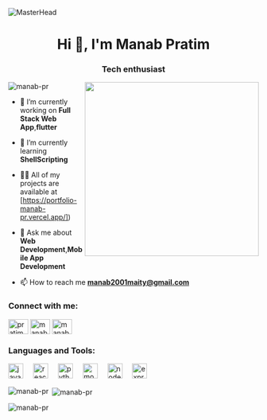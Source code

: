 ![MasterHead](https://user-images.githubusercontent.com/74038190/225813708-98b745f2-7d22-48cf-9150-083f1b00d6c9.gif )
<h1 align="center">Hi 👋, I'm Manab Pratim</h1>
<h3 align="center">Tech enthusiast</h3>
<img align="right" width="350" src="https://cdn.dribbble.com/users/1162077/screenshots/3848914/programmer.gif">
<p align="left"> <img src="https://komarev.com/ghpvc/?username=manab-pr&label=Profile%20views&color=0e75b6&style=flat" alt="manab-pr" /> </p>

- 🔭 I’m currently working on **Full Stack Web App**,**flutter**

- 🌱 I’m currently learning **ShellScripting**

- 👨‍💻 All of my projects are available at [https://portfolio-manab-pr.vercel.app/])

- 💬 Ask me about **Web Development**,**Mobile App Development**

- 📫 How to reach me **manab2001maity@gmail.com**

<h3 align="left">Connect with me:</h3>
<p align="left">
<a href="https://twitter.com/pratim_manab" target="blank"><img align="center" src="https://raw.githubusercontent.com/rahuldkjain/github-profile-readme-generator/master/src/images/icons/Social/twitter.svg" alt="pratim_manab" height="30" width="40" /></a>
<a href="https://linkedin.com/in/manab-pratim-maity-402172208" target="blank"><img align="center" src="https://raw.githubusercontent.com/rahuldkjain/github-profile-readme-generator/master/src/images/icons/Social/linked-in-alt.svg" alt="manab-pratim-maity-402172208" height="30" width="40" /></a>
<a href="https://instagram.com/manab.pratim" target="blank"><img align="center" src="https://raw.githubusercontent.com/rahuldkjain/github-profile-readme-generator/master/src/images/icons/Social/instagram.svg" alt="manab.pratim" height="30" width="40" /></a>
</p>

<h3 align="left">Languages and Tools:</h3>
<div align="left">
  <img src="https://img.shields.io/badge/JavaScript-F7DF1E?logo=javascript&logoColor=black&style=for-the-badge" height="30" alt="javascript logo"  />
  <img width="12" />
  <img src="https://img.shields.io/badge/React-61DAFB?logo=react&logoColor=black&style=for-the-badge" height="30" alt="react logo"  />
  <img width="12" />
  <img src="https://img.shields.io/badge/Python-3776AB?logo=python&logoColor=white&style=for-the-badge" height="30" alt="python logo"  />
  <img width="12" />
  <img src="https://img.shields.io/badge/MongoDB-47A248?logo=mongodb&logoColor=white&style=for-the-badge" height="30" alt="mongodb logo"  />
  <img width="12" />
  <img src="https://img.shields.io/badge/Node.js-339933?logo=nodedotjs&logoColor=white&style=for-the-badge" height="30" alt="nodejs logo"  />
  <img width="12" />
  <img src="https://img.shields.io/badge/Express-000000?logo=express&logoColor=white&style=for-the-badge" height="30" alt="express logo"  />
</div>

<p><img align="left" src="https://github-readme-stats.vercel.app/api/top-langs?username=manab-pr&show_icons=true&locale=en&layout=compact" alt="manab-pr" /></p>

<p>&nbsp;<img align="center" src="https://github-readme-stats.vercel.app/api?username=manab-pr&show_icons=true&locale=en" alt="manab-pr" /></p>

<p><img align="center" src="https://github-readme-streak-stats.herokuapp.com/?user=manab-pr&" alt="manab-pr" /></p>
